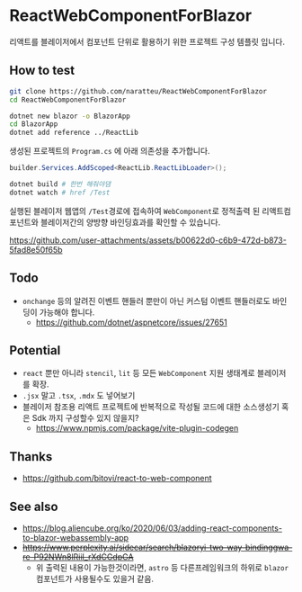 # ReactWebComponentForBlazor

리액트를 블레이저에서 컴포넌트 단위로 활용하기 위한 프로젝트 구성 템플릿 입니다.

## How to test

```bash
git clone https://github.com/naratteu/ReactWebComponentForBlazor
cd ReactWebComponentForBlazor

dotnet new blazor -o BlazorApp
cd BlazorApp
dotnet add reference ../ReactLib
```

생성된 프로젝트의 `Program.cs` 에 아래 의존성을 추가합니다.

```cs
builder.Services.AddScoped<ReactLib.ReactLibLoader>();
```

```bash
dotnet build # 한번 해줘야댐
dotnet watch # href /Test
```

실행된 블레이저 웹앱의 `/Test`경로에 접속하여 `WebComponent`로 정적출력 된 리액트컴포넌트와 블레이저간의 양방향 바인딩효과를 확인할 수 있습니다.

https://github.com/user-attachments/assets/b00622d0-c6b9-472d-b873-5fad8e50f65b

## Todo

- `onchange` 등의 알려진 이벤트 핸들러 뿐만이 아닌 커스텀 이벤트 핸들러로도 바인딩이 가능해야 합니다.
    - https://github.com/dotnet/aspnetcore/issues/27651

## Potential

- `react` 뿐만 아니라 `stencil`, `lit` 등 모든 `WebComponent` 지원 생태계로 블레이저를 확장.
- `.jsx` 말고 `.tsx`, `.mdx` 도 넣어보기
- 블레이저 참조용 리액트 프로젝트에 반복적으로 작성될 코드에 대한 소스생성기 혹은 Sdk 까지 구성할수 있지 않을지?
    - https://www.npmjs.com/package/vite-plugin-codegen

## Thanks

- https://github.com/bitovi/react-to-web-component

## See also

- https://blog.aliencube.org/ko/2020/06/03/adding-react-components-to-blazor-webassembly-app
- ~~https://www.perplexity.ai/sidecar/search/blazoryi-two-way-bindinggwa-re-P92NWn8lRiiI_rXdCGdpGA~~
    - 위 출력된 내용이 가능한것이라면, `astro` 등 다른프레임워크의 하위로 `blazor`컴포넌트가 사용될수도 있을거 같음.
